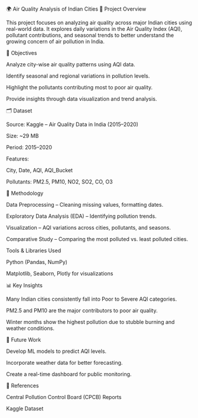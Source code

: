 🌍 Air Quality Analysis of Indian Cities
📌 Project Overview

This project focuses on analyzing air quality across major Indian cities using real-world data. It explores daily variations in the Air Quality Index (AQI), pollutant contributions, and seasonal trends to better understand the growing concern of air pollution in India.

🎯 Objectives

Analyze city-wise air quality patterns using AQI data.

Identify seasonal and regional variations in pollution levels.

Highlight the pollutants contributing most to poor air quality.

Provide insights through data visualization and trend analysis.

🗂️ Dataset

Source: Kaggle – Air Quality Data in India (2015–2020)

Size: ~29 MB

Period: 2015–2020

Features:

City, Date, AQI, AQI_Bucket

Pollutants: PM2.5, PM10, NO2, SO2, CO, O3

🔧 Methodology

Data Preprocessing – Cleaning missing values, formatting dates.

Exploratory Data Analysis (EDA) – Identifying pollution trends.

Visualization – AQI variations across cities, pollutants, and seasons.

Comparative Study – Comparing the most polluted vs. least polluted cities.

Tools & Libraries Used

Python (Pandas, NumPy)

Matplotlib, Seaborn, Plotly for visualizations

📊 Key Insights

Many Indian cities consistently fall into Poor to Severe AQI categories.

PM2.5 and PM10 are the major contributors to poor air quality.

Winter months show the highest pollution due to stubble burning and weather conditions.

🚀 Future Work

Develop ML models to predict AQI levels.

Incorporate weather data for better forecasting.

Create a real-time dashboard for public monitoring.

📖 References

Central Pollution Control Board (CPCB) Reports

Kaggle Dataset

